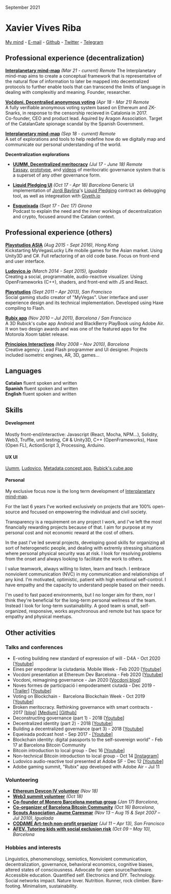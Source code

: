 September 2021  
  
# Xavier Vives Riba

[My mind](https://xavivives.com/#?expr=[%22i12D3KooWBSEYV1cK821KKdfVTHZc3gKaGkCQXjgoQotUDVYAxr3clzfmhs7a%22,[[%22i12D3KooWBSEYV1cK821KKdfVTHZc3gKaGkCQXjgoQotUDVYAxr3c2lf4dbua%22,%22i12D3KooWBSEYV1cK821KKdfVTHZc3gKaGkCQXjgoQotUDVYAxr3cwx4lcc2a%22],[%22i12D3KooWBSEYV1cK821KKdfVTHZc3gKaGkCQXjgoQotUDVYAxr3c2lf4dbua%22,%22i12D3KooWBSEYV1cK821KKdfVTHZc3gKaGkCQXjgoQotUDVYAxr3cmy3c4u4a%22]]]&) - [E-mail](mailto:xavings@gmail.com) - [Github](https://github.com/xavivives) - [Twitter](https://twitter.com/xavivives) - [Telegram](https://t.me/xavivives)

## Professional experience (decentralization)

**[Interplanetary mind-map](https://github.com/interplanetarymindmap/docs)** _(Mar 21 - current) Remote_
The Interplanetary mind-map aims to create a conceptual framework that is representative of the natural flow of information to later be mapped into decentralized protocols to further enable tools that can transcend the limits of language in dealing with complexitiy and meaning.
Founder, researcher.

**[Voĉdoni. Decentralied anonymous voting](http://vocdoni.io/)** _(Apr 18 - Mar 21) Remote_  
A fully verifiable anonymous voting system based on Ethereum and ZK-Snarks, in response to the censorship recieved in Catalonia in 2017.  
Co-founder, CEO and product lead.  Aquired by Aragon Association. Target of the CatalanGate spionage scandal by the Spanish Government.

**[Interplanetary mind-map](https://github.com/interplanetarymindmap/docs)** _(Sep 18 - current) Remote_  
A set of explorations and tools to help redefine how do we digitally map and communicate our personal understanding of the world.

**Decentralization explorations**

- **[UUMM, Decentralized meritocracy](https://medium.com/@xavivives/broken-meritocracy-74c584f62b85)**  _(Jul 17 - June 18) Remote_  
[Eassay](https://medium.com/@xavivives/broken-meritocracy-74c584f62b85),  [prototype](https://github.com/uummProject), and [videos](https://www.youtube.com/watch?v=N_IetZIalAE&list=PL70j4NA4pngzG3H1lBu5pc8Wok_TD5ECf) of meritocratic governance system that is a superset of any other governance form.

- **[Liquid Pledging UI](https://github.com/Giveth/liquidpledging-ui)** _(Oct 17 - Apr 18) Barcelona_   Generic UI implementation of [Jordi Baylina](https://github.com/jbaylina)'s [Liquid Pledging](https://github.com/Giveth/liquidpledging) contract as debugging tool, as well as integreation with [Giveth.io](https://giveth.io/)

- **[Esqueixada](https://www.youtube.com/channel/UC9lV1Baas2UbkOzmOOBqmxw/videos?view_as=subscriber)**  _(Sept 17 - Dec 17) Girona_  
Podcast to explain the need and the inner workings of decentralization and crypto, focused around the Catalan context.

## Professional experience (others)

**[Playstudios ASIA](http://www.playstudios.asia/)**  _(Aug 2015 - Sept 2016), Hong Kong_  
Kickstarting MyVegasLucky Life mobile games for the Asian market.
Using Unity3D and C#. Full refactoring of an old code base. Focus on front-end and user interface.

**[Ludovico.io](http://ludovico.io)** _(March 2014 - Sept 2015), Igualada_  
Creating a social, programmable, audio-reactive visualizer. Using OpenFrameworks (C++), shaders, and front-end with JS and React.

[**Playstudios**](http://playstudios.com/) _(Sept 2011 – Apr  2013), San Francisco_  
Social gaming studio creator of "MyVegas".
User interface and user experience design and its technical implementation. Developed using Haxe compiling to Flash.

**[Rubix app](https://vimeo.com/20520674)** _(Nov 2010 – Jul 2011), Barcelona / San Francisco_  
A 3D Rubick's cube app Android and BlackBerry PlayBook using Adobe Air. It won two design awards and was one of the featured apps for the Motorola Xoom tablet release.

**[Principios Interactivos](http://www.principiosactivos.com/)**
_(May 2008 – Nov 2010), Barcelona_  
Creative agency . Lead Flash programmer and UI designer. Projects included isometric engines, AR, 3D, games...

## Languages

**Catalan** fluent spoken and written  
**Spanish** fluent spoken and written  
**English** fluent spoken and written  

## Skills

#### Development

Mostly front-end/interactive: Javascript (React, Mocha, NPM…), Solidity, Web3, Truffle, unit testing, C# & Unity3D, C++ (OpenFrameworks), Haxe (Open FL), ActionScript 3, Processing, Arduino.

#### UX UI

[Uumm](https://xavivives.github.io/Uumm/#projectId=0xcb3505cc27dc906855289efdc3e54ac5a8f1bcc7af32fdb9f1dfbce9b1b2acb8), [Ludovico](https://www.youtube.com/watch?v=eDI82fS5Kd8), [Metadata concept app](https://www.youtube.com/watch?v=vZOW3OdPNXA&index=5&list=UUoRJpJaBBiGYqKxzlUBRNfA&t=35s), [Rubick's cube app](https://www.youtube.com/watch?v=_q9hy9OXPuE)

#### Personal

My exclusive focus now is the long term development of [Interplanetary mind-map](https://github.com/interplanetarymindmap/docs).

For the last 6 years I've worked exclusively on projects that are 100% open-source and focused on empowering the individual and civil society.

Transparency is a requirement on any project I work, and I've left the most financially rewarding projects because of that. I aim for purpose at my personal cost and not economic reward at the cost of others.

In the past I've led several projects, developing good skills for organizing all sort of heterogenetic people, and dealing with extremly stressing situations where personal physical security was at risk. I look for resolving problems from the onset and always looking to facilitate the work to others.

I value teamwork, always willing to listen, learn and teach. I embrace nonviolent communication (NVC) in my communication and relationships of any kind. I'm motivated, optimistic, patient with high emotional self-control. I have empathy and the capacity to understand people based on their needs.

I'm used to fast paced environments, but I no longer aim for them, nor I think they're beneficial for the long-term personal wellness of the team. Instead I look for long-term sustainability. A good team is small, self-organized, responsive, works asynchronous and remote but has space for empathy and physical meetups.

## Other activities

### Talks and conferences

- E-voting building new standard of expression of will - D4A - Oct 2020 \[[Youtube](https://www.youtube.com/watch?v=3R5s4dG9oTA)\]
- Eines per empoderar la ciutadania. Mobile Week - Feb 2020 \[[Youtube](https://www.youtube.com/watch?v=MJCYKja0Z8A)\]
- Vocdoni presentation at Ethereum Dev Barcelona - Feb 2020 \[[Youtube](https://www.youtube.com/watch?v=y1xnVuAjVP4)\]
- Vocdoni, reimagining governance - Jan 2020 \[[Vocdoni blog](https://blog.vocdoni.io/vocdoni-reimagining-governance/)\]
- Noves formes de participació i empoderament ciutadà - Dec 2019 - \[[Trailer](https://www.youtube.com/watch?v=7wD2KCJnKLE)\] \[[Youtube](https://www.youtube.com/watch?v=UcS6jAUB1Ls)\]
- Voting on Blockchain -  Barcelona Blockchain Week - Oct 2019 \[[Youtube](https://www.youtube.com/watch?v=LhZu-OMJ-ko&feature=youtu.be)\]
- Broken meritocracy. Rethinking governance with smart contracts - 2017 [\[blog\]](http://blog.xavivives.com/post/165505174593/brokenmeritocracy) [\[Medium\]](https://medium.com/@xavivives/broken-meritocracy-74c584f62b85) [\[Github\]](https://github.com/xavivives/Uumm/blob/master/support/Broken%20meritocracy.md)
- Deconstructing governance (part 1) - 2018 \[[Youtube](https://www.youtube.com/watch?v=N_IetZIalAE)\]
- Decentralized identity (part 2) - 2018 \[[Youtube](https://www.youtube.com/watch?v=uINaYsnikdo)\]
- Building a decentralized governance (part 3) - 2018 \[[Youtube](https://www.youtube.com/watch?v=1f-HrFQxQhY)\]
- Equeixada podcast host -  Sep 2017 - [[Youtube]](https://www.youtube.com/watch?v=CT1kL_m9Rzc)
- Blockchain identity: digital passports to the self-sovereign world" - Feb 17 at Barcelona Bitcoin Community
- Bitcoin introduction to local group - Dec 16  [[Youtube]](https://www.youtube.com/watch?v=tiR9ZREivQk)
- Non-technical Bitcoin introduction to local group - Oct 14 [[Instagram]](https://www.instagram.com/p/ujItVFOB79/?taken-by=inquietlife)
- Ludovico audio-reactive tool presented at Adobe SF - Dec 12 [[Youtube]](https://www.youtube.com/watch?v=2wgcQ1Y-iLs)
- Adobe gaming summit, "Rubix" app developed with Adobe Air - Jul 11

### Volunteering

- [**Ethereum Devcon IV volunteer**](https://devcon4.ethereum.org/) _(Nov 18)_
- [**Web3 summit volunteer**](https://2018.web3summit.com/) _(Oct 18)_
- [**Co-founder of Monero Barcelona meetup group**](https://t.me/monerobarcelona) _(Jan 17) Barcelona_,  
- [**Co-organizer of Barcelona Bitcoin Community**](https://www.meetup.com/bitcoin-barcelona/) _(Oct 16) Barcelona_,
- [**Scouts Association Jaume Caresmar**](http://cauigualada.cat/) _(Nov 13 – Aug 15 & Sept 2007 –Jul 2010), Igualada_  
- [**CODAME Art-tech non-profit organizer**](http://codame.com/) _(Jul 11 – Apr 13), San Francisco_  
- [**AFEV. Tutoring kids with social exclusion risk**](http://afev.org/) _(Oct 09 – May 10), Barcelona_  

### Hobbies and interests

Linguistics, phenomenology, semiotics, Nonviolent communication, decentralization, governance, behavioral economics, cognitive biases, altered states of consciousness. Advocate for open source/hardware. Accessible education. Quantified self. Electronics and DIY. Technology. Social networks impact. Nature lover. Nutrition. Runner, rock climber. Bare-footing. Minimalism, sustainability.
